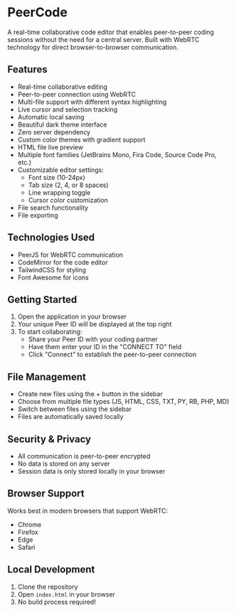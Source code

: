 # PeerCode

A real-time collaborative code editor that enables peer-to-peer coding sessions without the need for a central server. Built with WebRTC technology for direct browser-to-browser communication.

## Features

-  Real-time collaborative editing
-  Peer-to-peer connection using WebRTC
-  Multi-file support with different syntax highlighting
-  Live cursor and selection tracking
-  Automatic local saving
-  Beautiful dark theme interface
-  Zero server dependency
-  Custom color themes with gradient support
-  HTML file live preview
-  Multiple font families (JetBrains Mono, Fira Code, Source Code Pro, etc.)
-  Customizable editor settings:
   - Font size (10-24px)
   - Tab size (2, 4, or 8 spaces)
   - Line wrapping toggle
   - Cursor color customization
-  File search functionality
-  File exporting

## Technologies Used

- PeerJS for WebRTC communication
- CodeMirror for the code editor
- TailwindCSS for styling
- Font Awesome for icons

## Getting Started

1. Open the application in your browser
2. Your unique Peer ID will be displayed at the top right
3. To start collaborating:
   - Share your Peer ID with your coding partner
   - Have them enter your ID in the "CONNECT TO" field
   - Click "Connect" to establish the peer-to-peer connection

## File Management

- Create new files using the + button in the sidebar
- Choose from multiple file types (JS, HTML, CSS, TXT, PY, RB, PHP, MD)
- Switch between files using the sidebar
- Files are automatically saved locally

## Security & Privacy

- All communication is peer-to-peer encrypted
- No data is stored on any server
- Session data is only stored locally in your browser

## Browser Support

Works best in modern browsers that support WebRTC:
- Chrome
- Firefox
- Edge
- Safari

## Local Development

1. Clone the repository
2. Open `index.html` in your browser
3. No build process required!